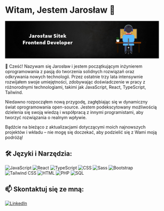 # Witam, Jestem Jarosław 👋
![Mój Obrazek](./githubImage2.png)

👋 Cześć! Nazywam się Jarosław i jestem początkującym inżynierem oprogramowania z pasją do tworzenia solidnych rozwiązań oraz odkrywania nowych technologii. Przez ostatnie trzy lata intensywnie rozwijałem swoje umiejętności, zdobywając doświadczenie w pracy z różnorodnymi technologiami, takimi jak JavaScript, React, TypeScript, Tailwind.

Niedawno rozpocząłem nową przygodę, zagłębiając się w dynamiczny świat oprogramowania open-source. Jestem podekscytowany możliwością dzielenia się swoją wiedzą i współpracą z innymi programistami, aby tworzyć rozwiązania o realnym wpływie.

Bądźcie na bieżąco z aktualizacjami dotyczącymi moich najnowszych projektów i wkładu – nie mogę się doczekać, aby podzielić się z Wami moją podróżą!


## 🛠️ Języki i Narzędzia:

![JavaScript](https://img.shields.io/badge/JavaScript-F7DF1E?style=for-the-badge&logo=javascript&logoColor=black)
![React](https://img.shields.io/badge/React-20232A?style=for-the-badge&logo=react&logoColor=61DAFB)
![TypeScript](https://img.shields.io/badge/TypeScript-3178C6?style=for-the-badge&logo=typescript&logoColor=white)
![CSS](https://img.shields.io/badge/CSS-1572B6?style=for-the-badge&logo=css3&logoColor=white)
![Sass](https://img.shields.io/badge/Sass-CC6699?style=for-the-badge&logo=sass&logoColor=white)
![Bootstrap](https://img.shields.io/badge/Bootstrap-7952B3?style=for-the-badge&logo=bootstrap&logoColor=white)
![Tailwind CSS](https://img.shields.io/badge/Tailwind_CSS-38B2AC?style=for-the-badge&logo=tailwind-css&logoColor=white)
![HTML](https://img.shields.io/badge/HTML-E34F26?style=for-the-badge&logo=html5&logoColor=white)
![PHP](https://img.shields.io/badge/PHP-777BB4?style=for-the-badge&logo=php&logoColor=white)
![SQL](https://img.shields.io/badge/SQL-003B57?style=for-the-badge&logo=postgresql&logoColor=white)

## 📫 Skontaktuj się ze mną:

[![LinkedIn](https://img.shields.io/badge/LinkedIn-0A66C2?style=for-the-badge&logo=linkedin&logoColor=white)](https://www.linkedin.com/in/jaros%C5%82aw-sitek-0773b5274/)
